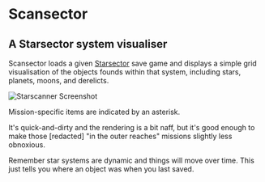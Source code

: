 # Scansector

## A Starsector system visualiser

Scansector loads a given [Starsector] save game and displays a simple grid visualisation
of the objects founds within that system, including stars, planets, moons, and derelicts.

![Starscanner Screenshot](https://i.imgur.com/SERvxSn.png)

Mission-specific items are indicated by an asterisk.

It's quick-and-dirty and the rendering is a bit naff, but it's good enough to make those
\[redacted\] "in the outer reaches" missions slightly less obnoxious.

Remember star systems are dynamic and things will move over time.  This just tells you
where an object was when you last saved.

[Starsector]: https://fractalsoftworks.com